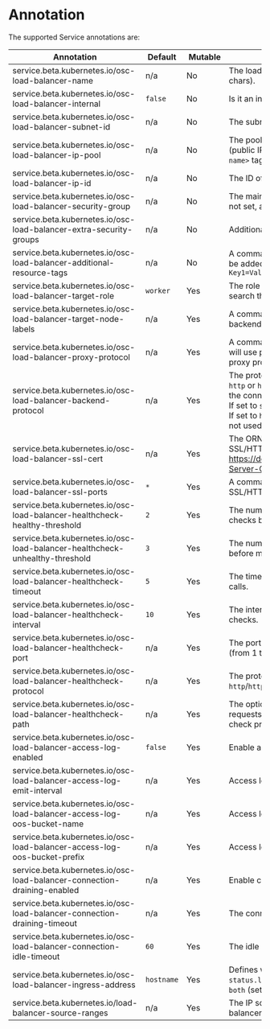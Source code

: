 # Annotation

The supported Service annotations are:

| Annotation | Default | Mutable | Description
| --- | --- | --- | ---
| service.beta.kubernetes.io/osc-load-balancer-name | n/a | No | The load balancer name (will be truncated to 32 chars).
| service.beta.kubernetes.io/osc-load-balancer-internal | `false` | No | Is it an internal LBU or a public one ?
| service.beta.kubernetes.io/osc-load-balancer-subnet-id | n/a | No | The subnet in which to create the load balancer.
| service.beta.kubernetes.io/osc-load-balancer-ip-pool | n/a | No | The pool from which a public IP will be fetched (public IPs tagged with a `OscK8sIPPool:<pool name>` tag).
| service.beta.kubernetes.io/osc-load-balancer-ip-id | n/a | No | The ID of the public IP to use.
| service.beta.kubernetes.io/osc-load-balancer-security-group | n/a | No | The main security group of the load balancer, if not set, a new SG will be created.
| service.beta.kubernetes.io/osc-load-balancer-extra-security-groups | n/a | No | Additional security groups to be added
| service.beta.kubernetes.io/osc-load-balancer-additional-resource-tags | n/a | No | A comma-separated list of key=value tags to be added to the LBU. For example: `Key1=Val1,Key2=Val2,KeyNoVal1=,KeyNoVal2`
| service.beta.kubernetes.io/osc-load-balancer-target-role | `worker` | Yes | The role of backend server nodes, used to search the target node security group.
| service.beta.kubernetes.io/osc-load-balancer-target-node-labels | n/a | Yes | A comma-separated list of key=value labels the backend server nodes need to have.
| service.beta.kubernetes.io/osc-load-balancer-proxy-protocol | n/a | Yes | A comma-separated list of backend ports that will use proxy protocol. Set to value `*` to enable proxy protocol on all backends.
| service.beta.kubernetes.io/osc-load-balancer-backend-protocol | n/a | Yes | The protocol to use to talk to backend pods. If `http` or `https`, an HTTPS listener that terminates the connection and parses headers is created. If set to `ssl` or `tcp`, a "raw" SSL listener is used. If set to `http` and `osc-load-balancer-ssl-cert` is not used then a HTTP listener is used.
| service.beta.kubernetes.io/osc-load-balancer-ssl-cert | n/a | Yes | The ORN of the certificate to use with a SSL/HTTPS listener. See https://docs.outscale.com/en/userguide/About-Server-Certificates-in-EIM.html for more info.
| service.beta.kubernetes.io/osc-load-balancer-ssl-ports | `*` | Yes | A comma-separated list of ports that will use SSL/HTTPS. Defaults to '*' (all).
| service.beta.kubernetes.io/osc-load-balancer-healthcheck-healthy-threshold | `2` | Yes | The number of successive successful health checks before marking a backend as healthy.
| service.beta.kubernetes.io/osc-load-balancer-healthcheck-unhealthy-threshold | `3` | Yes | The number of unsuccessful health checks before marking a backend as unhealthy.
| service.beta.kubernetes.io/osc-load-balancer-healthcheck-timeout | `5` | Yes | The timeout, in seconds, for health checks calls.
| service.beta.kubernetes.io/osc-load-balancer-healthcheck-interval | `10` | Yes | The interval, in seconds,  between health checks.
| service.beta.kubernetes.io/osc-load-balancer-healthcheck-port | n/a | Yes | The port number for health check requests (from 1 to 65535).
| service.beta.kubernetes.io/osc-load-balancer-healthcheck-protocol | n/a | Yes | The protocol for health check requests (among `http`/`https`/`tcp`/`ssl`).
| service.beta.kubernetes.io/osc-load-balancer-healthcheck-path | n/a | Yes | The optional URL path for health check requests, only used with `http` or `https` health check protocols.
| service.beta.kubernetes.io/osc-load-balancer-access-log-enabled | `false` | Yes | Enable access logs.
| service.beta.kubernetes.io/osc-load-balancer-access-log-emit-interval | n/a | Yes | Access log emit interval.
| service.beta.kubernetes.io/osc-load-balancer-access-log-oos-bucket-name | n/a | Yes | Access log OOS bucket name.
| service.beta.kubernetes.io/osc-load-balancer-access-log-oos-bucket-prefix | n/a | Yes | Access log OOS bucket prefix.
| service.beta.kubernetes.io/osc-load-balancer-connection-draining-enabled | n/a | Yes | Enable connection draining.
| service.beta.kubernetes.io/osc-load-balancer-connection-draining-timeout | n/a | Yes | The connection draining timeout.
| service.beta.kubernetes.io/osc-load-balancer-connection-idle-timeout | `60` | Yes | The idle connection timeout.
| service.beta.kubernetes.io/osc-load-balancer-ingress-address | `hostname` | Yes | Defines what information is set in `status.loadBalancer.ingress`: `hostname`, `ip` or `both` (sets both ip and hostname).
| service.beta.kubernetes.io/load-balancer-source-ranges | n/a | Yes | The IP source ranges allowed to call the load balancer.
